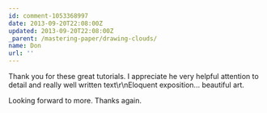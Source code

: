 ```yaml
---
id: comment-1053368997
date: 2013-09-20T22:08:00Z
updated: 2013-09-20T22:08:00Z
_parent: /mastering-paper/drawing-clouds/
name: Don
url: ''
---
```


Thank you for these great tutorials.
I appreciate he very helpful attention to detail and really well written text\r\nEloquent exposition... beautiful art.

Looking forward to more. Thanks again.
